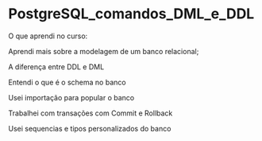 # PostgreSQL_comandos_DML_e_DDL

O que aprendi no curso:

Aprendi mais sobre a modelagem de um banco relacional;

A diferença entre DDL e DML

Entendi o que é o schema no banco

Usei importação para popular o banco

Trabalhei com transações com Commit e Rollback

Usei sequencias e tipos personalizados do banco
